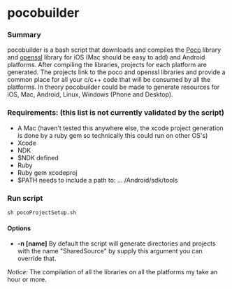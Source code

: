 # pocobuilder

### Summary
pocobuilder is a bash script that downloads and compiles the [Poco](http://pocoproject.org) library and [openssl](http://www.openssl.org) library for iOS (Mac should be easy to add) and Android platforms. After compiling the libraries, projects for each platform are generated. The projects link to the poco and openssl libraries and provide a common place for all your c/c++ code that will be consumed by all the platforms. In theory pocobuilder could be made to generate resources for iOS, Mac, Android, Linux, Windows (Phone and Desktop).

### Requirements: (this list is not currently validated by the script)
* A Mac (haven't tested this anywhere else, the xcode project generation is done by a ruby gem so technically this could run on other OS's)
* Xcode
* NDK
* $NDK defined
* Ruby
* Ruby gem xcodeproj
* $PATH needs to include a path to: ... /Android/sdk/tools

### Run script

`sh pocoProjectSetup.sh`

#### Options

* **\-n [name]** By default the script will generate directories and projects with the name "SharedSource" by supply this argument you can override that.

*Notice:* The compilation of all the libraries on all the platforms my take an hour or more.
